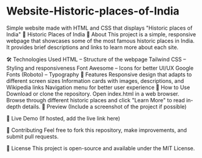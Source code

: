 # Website-Historic-places-of-India
Simple website made with HTML and CSS that displays "Historic places of India" 
📜 Historic Places of India
📖 About
This project is a simple, responsive webpage that showcases some of the most famous historic places in India. It provides brief descriptions and links to learn more about each site.

🛠️ Technologies Used
HTML – Structure of the webpage
Tailwind CSS – Styling and responsiveness
Font Awesome – Icons for better UI/UX
Google Fonts (Roboto) – Typography
🚀 Features
Responsive design that adapts to different screen sizes
Information cards with images, descriptions, and Wikipedia links
Navigation menu for better user experience
📂 How to Use
Download or clone the repository.
Open index.html in a web browser.
Browse through different historic places and click "Learn More" to read in-depth details.
📸 Preview
(Include a screenshot of the project if possible)

🔗 Live Demo
(If hosted, add the live link here)

🤝 Contributing
Feel free to fork this repository, make improvements, and submit pull requests.

📜 License
This project is open-source and available under the MIT License.
